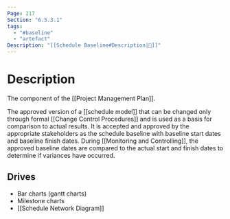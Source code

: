 ```yaml
---
Page: 217
Section: "6.5.3.1"
tags:
  - "#baseline"
  - "artefact"
Description: "[[Schedule Baseline#Description|📝]]"
---
```

# Description
The component of the [[Project Management Plan]].

The approved version of a [[schedule model]] that can be changed only through formal [[Change Control Procedures]] and is used as a basis for comparison to actual results. It is accepted and approved by the appropriate stakeholders as the schedule baseline with baseline start dates and baseline finish dates. During [[Monitoring and Controlling]], the approved baseline dates are compared to the actual start and finish dates to determine if variances have occurred.
## Drives
* Bar charts (gantt charts)
* Milestone charts
* [[Schedule Network Diagram]]


